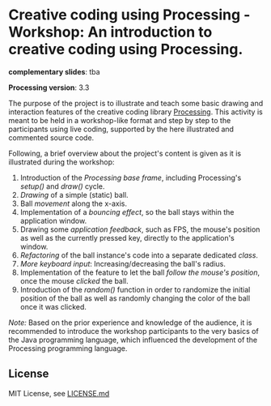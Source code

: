 # Creative coding using Processing - Workshop: An introduction to creative coding using Processing.

**complementary slides**: tba

**Processing version**: 3.3

The purpose of the project is to illustrate and teach some basic drawing and interaction features of the creative coding library [Processing](https://processing.org). This activity is meant to be held in a workshop-like format and step by step to the participants using live coding, supported by the here illustrated and commented source code.

Following, a brief overview about the project's content is given as it is illustrated during the workshop:

1. Introduction of the *Processing base frame*, including Processing's *setup()* and *draw()* cycle.
2. *Drawing* of a simple (static) ball.
3. Ball *movement* along the x-axis.
4. Implementation of a *bouncing effect*, so the ball stays within the application window.
5. Drawing some *application feedback*, such as FPS, the mouse's position as well as the currently pressed key, directly to the application's window.
6. *Refactoring* of the ball instance's code into a separate dedicated *class*.
7. *More keyboard input*: Increasing/decreasing the ball's radius.
8. Implementation of the feature to let the ball *follow the mouse's position*, once the mouse *clicked* the ball.
9. Introduction of the *random()* function in order to randomize the initial position of the ball as well as randomly changing the color of the ball once it was clicked.

*Note:* Based on the prior experience and knowledge of the audience, it is recommended to introduce the workshop participants to the very basics of the Java programming language, which influenced the development of the Processing programming language.

## License
MIT License, see [LICENSE.md](LICENSE.md)

